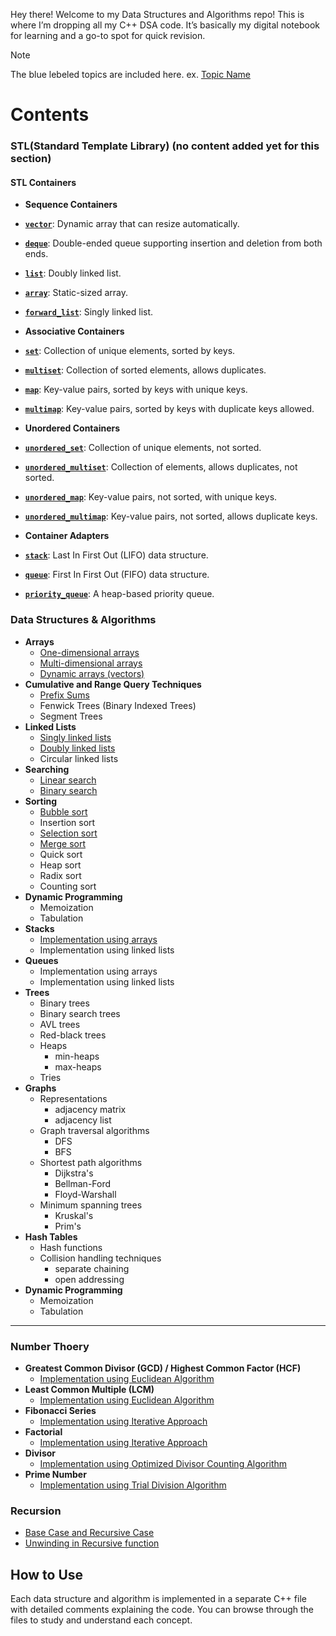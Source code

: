 Hey there! Welcome to my Data Structures and Algorithms repo! This is where I’m dropping all my C++ DSA code. It’s basically my digital notebook for learning and a go-to spot for quick revision.
> [!NOTE]
> The blue lebeled topics are included here. ex. [Topic Name]()
# Contents

### STL(Standard Template Library) (no content added yet for this section)
#### STL Containers
- **Sequence Containers**
- **[`vector`]()**: Dynamic array that can resize automatically.
- **[`deque`]()**: Double-ended queue supporting insertion and deletion from both ends.
- **[`list`]()**: Doubly linked list.
- **[`array`]()**: Static-sized array.
- **[`forward_list`]()**: Singly linked list.

- **Associative Containers**
- **[`set`]()**: Collection of unique elements, sorted by keys.
- **[`multiset`]()**: Collection of sorted elements, allows duplicates.
- **[`map`]()**: Key-value pairs, sorted by keys with unique keys.
- **[`multimap`]()**: Key-value pairs, sorted by keys with duplicate keys allowed.

- **Unordered Containers**
- **[`unordered_set`]()**: Collection of unique elements, not sorted.
- **[`unordered_multiset`]()**: Collection of elements, allows duplicates, not sorted.
- **[`unordered_map`]()**: Key-value pairs, not sorted, with unique keys.
- **[`unordered_multimap`]()**: Key-value pairs, not sorted, allows duplicate keys.

- **Container Adapters**
- **[`stack`]()**: Last In First Out (LIFO) data structure.
- **[`queue`]()**: First In First Out (FIFO) data structure.
- **[`priority_queue`]()**: A heap-based priority queue.


### Data Structures & Algorithms

- **Arrays**
  - [One-dimensional arrays](https://github.com/emonislive/learn-DSA-with-me/blob/main/Data%20Structures/Array.cpp)
  - [Multi-dimensional arrays](https://github.com/emonislive/learn-DSA-with-me/blob/main/Data%20Structures/Array.cpp)
  - [Dynamic arrays (vectors)](https://github.com/emonislive/learn-DSA-with-me/blob/main/Data%20Structures/Array.cpp)
- **Cumulative and Range Query Techniques**
  - [Prefix Sums](https://github.com/emonislive/learn-DSA-with-me/blob/main/Data%20Structures/prefix%20sum.cpp)
  - Fenwick Trees (Binary Indexed Trees)
  - Segment Trees
- **Linked Lists**
  - [Singly linked lists](https://github.com/emonislive/learn-DSA-with-me/blob/main/Data%20Structures/Singly%20Linked%20List.cpp)
  - [Doubly linked lists](https://github.com/emonislive/learn-DSA-with-me/blob/main/Data%20Structures/Doubly%20Linked%20List.cpp)
  - Circular linked lists
- **Searching**
  - [Linear search](https://github.com/emonislive/learn-DSA-with-me/blob/main/Data%20Structures/Linear%20Search.cpp)
  - [Binary search](https://github.com/emonislive/learn-DSA-with-me/blob/main/Data%20Structures/Binary%20Search.cpp)
- **Sorting**
  - [Bubble sort](https://github.com/emonislive/learn-DSA-with-me/blob/main/Data%20Structures/Bubble%20Sort.cpp)
  - Insertion sort
  - [Selection sort](https://github.com/emonislive/learn-DSA-with-me/blob/main/Data%20Structures/Selection%20Sort.cpp)
  - [Merge sort](https://github.com/emonislive/learn-DSA-with-me/blob/main/Data%20Structures/Merge%20Sort.cpp)
  - Quick sort   
  - Heap sort
  - Radix sort
  - Counting sort
- **Dynamic Programming**
  - Memoization
  - Tabulation
- **Stacks**
  - [Implementation using arrays](https://github.com/emonislive/learn-DSA-with-me/blob/main/Data%20Structures/Stack.cpp)
  - Implementation using linked lists
- **Queues**
  - Implementation using arrays
  - Implementation using linked lists
- **Trees**
  - Binary trees
  - Binary search trees
  - AVL trees
  - Red-black trees
  - Heaps
    - min-heaps
    - max-heaps
  - Tries
- **Graphs**
  - Representations
    - adjacency matrix
    - adjacency list
  - Graph traversal algorithms
    - DFS
    - BFS
  - Shortest path algorithms
    - Dijkstra's
    - Bellman-Ford
    - Floyd-Warshall
  - Minimum spanning trees
    - Kruskal's
    - Prim's
- **Hash Tables**
  - Hash functions
  - Collision handling techniques
    - separate chaining
    - open addressing
- **Dynamic Programming**
  - Memoization
  - Tabulation

---
### Number Thoery
- **Greatest Common Divisor (GCD) / Highest Common Factor (HCF)**
  - [Implementation using Euclidean Algorithm](https://github.com/emonislive/learn-DSA-with-me/blob/main/Number%20Theory/GCD.cpp)
- **Least Common Multiple (LCM)**
  - [Implementation using Euclidean Algorithm](https://github.com/emonislive/learn-DSA-with-me/blob/main/Number%20Theory/LCM.cpp)
- **Fibonacci Series**
  - [Implementation using Iterative Approach](https://github.com/emonislive/learn-DSA-with-me/blob/main/Number%20Theory/Fibonacci.cpp)
- **Factorial**
  - [Implementation using Iterative Approach](https://github.com/emonislive/learn-DSA-with-me/blob/main/Number%20Theory/Factorial.cpp)
- **Divisor**
  - [Implementation using Optimized Divisor Counting Algorithm](https://github.com/emonislive/learn-DSA-with-me/blob/main/Number%20Theory/Divisor.cpp)
- **Prime Number**
  - [Implementation using Trial Division Algorithm](https://github.com/emonislive/learn-DSA-with-me/blob/main/Number%20Theory/Prime%20Number.cpp)

### Recursion
- [Base Case and Recursive Case](https://github.com/emonislive/learn-DSA-with-me/blob/main/Extras/Base%20and%20Recursion.cpp)
- [Unwinding in Recursive function](https://github.com/emonislive/learn-DSA-with-me/blob/main/Extras/Unwinding%20in%20Recursion.cpp)




## How to Use
Each data structure and algorithm is implemented in a separate C++ file with detailed comments explaining the code. You can browse through the files to study and understand each concept.
